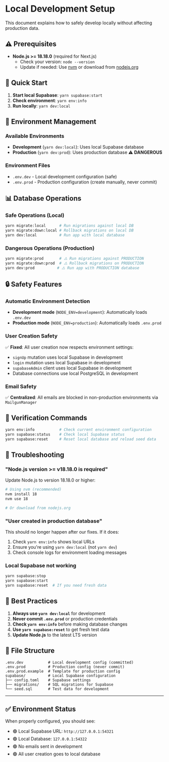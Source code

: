 # Local Development Setup

This document explains how to safely develop locally without affecting production data.

## ⚠️ Prerequisites

- **Node.js >= 18.18.0** (required for Next.js)
  - Check your version: `node --version`
  - Update if needed: Use [nvm](https://github.com/nvm-sh/nvm) or download from [nodejs.org](https://nodejs.org/)

## 🚀 Quick Start

1. **Start local Supabase**: `yarn supabase:start`
2. **Check environment**: `yarn env:info`
3. **Run locally**: `yarn dev:local`

## 🔧 Environment Management

### Available Environments

- **Development** (`yarn dev:local`): Uses local Supabase database
- **Production** (`yarn dev:prod`): Uses production database ⚠️ **DANGEROUS**

### Environment Files

- `.env.dev` - Local development configuration (safe)
- `.env.prod` - Production configuration (create manually, never commit)

## 📊 Database Operations

### Safe Operations (Local)

```bash
yarn migrate:local      # Run migrations against local DB
yarn migrate:down:local # Rollback migrations on local DB
yarn dev:local          # Run app with local database
```

### Dangerous Operations (Production)

```bash
yarn migrate:prod       # ⚠️ Run migrations against PRODUCTION
yarn migrate:down:prod  # ⚠️ Rollback migrations on PRODUCTION
yarn dev:prod          # ⚠️ Run app with PRODUCTION database
```

## 🔒 Safety Features

### Automatic Environment Detection

- **Development mode** (`NODE_ENV=development`): Automatically loads `.env.dev`
- **Production mode** (`NODE_ENV=production`): Automatically loads `.env.prod`

### User Creation Safety

✅ **Fixed**: All user creation now respects environment settings:

- `signUp` mutation uses local Supabase in development
- `login` mutation uses local Supabase in development
- `supabaseAdmin` client uses local Supabase in development
- Database connections use local PostgreSQL in development

### Email Safety

✅ **Centralized**: All emails are blocked in non-production environments via `MailgunManager`

## 🧪 Verification Commands

```bash
yarn env:info           # Check current environment configuration
yarn supabase:status    # Check local Supabase status
yarn supabase:reset     # Reset local database and reload seed data
```

## 🚨 Troubleshooting

### "Node.js version >= v18.18.0 is required"

Update Node.js to version 18.18.0 or higher:

```bash
# Using nvm (recommended)
nvm install 18
nvm use 18

# Or download from nodejs.org
```

### "User created in production database"

This should no longer happen after our fixes. If it does:

1. Check `yarn env:info` shows local URLs
2. Ensure you're using `yarn dev:local` (not `yarn dev`)
3. Check console logs for environment loading messages

### Local Supabase not working

```bash
yarn supabase:stop
yarn supabase:start
yarn supabase:reset  # If you need fresh data
```

## 🎯 Best Practices

1. **Always use `yarn dev:local`** for development
2. **Never commit `.env.prod`** or production credentials
3. **Check `yarn env:info`** before making database changes
4. **Use `yarn supabase:reset`** to get fresh test data
5. **Update Node.js** to the latest LTS version

## 📁 File Structure

```
.env.dev           # Local development config (committed)
.env.prod          # Production config (never commit)
.env.prod.example  # Template for production config
supabase/          # Local Supabase configuration
├── config.toml    # Supabase settings
├── migrations/    # SQL migrations for Supabase
└── seed.sql       # Test data for development
```

---

## ✅ Environment Status

When properly configured, you should see:

- 🟢 Local Supabase URL: `http://127.0.0.1:54321`
- 🟢 Local Database: `127.0.0.1:54322`
- 🟢 No emails sent in development
- 🟢 All user creation goes to local database
